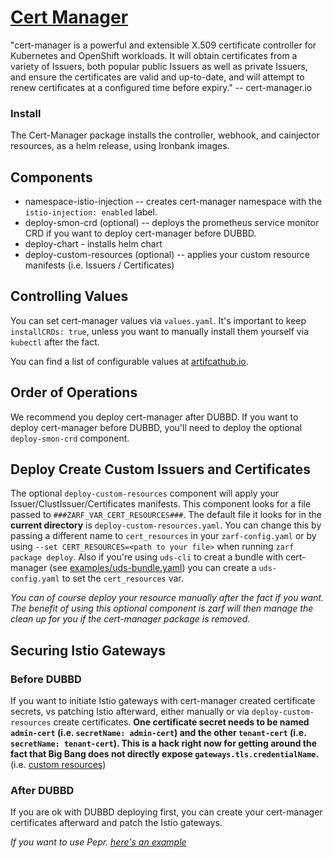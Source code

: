 # [Cert Manager](https://cert-manager.io/)

"cert-manager is a powerful and extensible X.509 certificate controller for Kubernetes and OpenShift workloads. It will obtain certificates from a variety of Issuers, both popular public Issuers as well as private Issuers, and ensure the certificates are valid and up-to-date, and will attempt to renew certificates at a configured time before expiry." -- cert-manager.io

### Install

The Cert-Manager package installs the controller, webhook, and cainjector resources, as a helm release, using Ironbank images.

## Components

- namespace-istio-injection -- creates cert-manager namespace with the `istio-injection: enabled` label.
- deploy-smon-crd (optional) -- deploys the prometheus service monitor CRD if you want to deploy cert-manager before DUBBD.
- deploy-chart - installs helm chart
- deploy-custom-resources (optional) -- applies your custom resource manifests (i.e. Issuers / Certificates)

## Controlling Values

You can set cert-manager values via `values.yaml`. It's important to keep `installCRDs: true`, unless you want to manually install them yourself via `kubectl` after the fact.

You can find a list of configurable values at [artifcathub.io](https://artifacthub.io/packages/helm/cert-manager/cert-manager).

## Order of Operations

We recommend you deploy cert-manager after DUBBD. If you want to deploy cert-manager before DUBBD, you'll need to deploy the optional `deploy-smon-crd` component.

## Deploy Create Custom Issuers and Certificates

The optional `deploy-custom-resources` component will apply your Issuer/ClustIssuer/Certificates manifests. This component looks for a file passed to `###ZARF_VAR_CERT_RESOURCES###`. The default file it looks for in the **current directory** is `deploy-custom-resources.yaml`. You can change this by passing a different name to `cert_resources` in your `zarf-config.yaml` or by using `--set CERT_RESOURCES=<path to your file>` when running `zarf package deploy`. Also if you're using `uds-cli` to creat a bundle with cert-manager (see [examples/uds-bundle.yaml](/examples/uds-bundle.yaml)) you can create a `uds-config.yaml` to set the `cert_resources` var.

_You can of course deploy your resource manually after the fact if you want. The benefit of using this optional component is zarf will then manage the clean up for you if the cert-manager package is removed._

## Securing Istio Gateways

### Before DUBBD

If you want to initiate Istio gateways with cert-manager created certificate secrets, vs patching Istio afterward, either manually or via `deploy-custom-resources` create certificates. **One certificate secret needs to be named `admin-cert` (i.e. `secretName: admin-cert`) and the other `tenant-cert` (i.e. `secretName: tenant-cert`). This is a hack right now for getting around the fact that Big Bang does not directly expose `gateways.tls.credentialName`.** (i.e. [custom resources](examples/deploy-custom-resources.yaml#L42))

### After DUBBD

If you are ok with DUBBD deploying first, you can create your cert-manager certificates afterward and patch the Istio gateways.

_If you want to use Pepr. [here's an example](https://github.com/TristanHoladay/cert-manager-pepr)_

